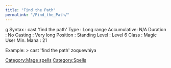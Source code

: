 ```yaml
---
title: "Find the Path"
permalink: "/Find_the_Path/"
---
```


<nowiki>g Syntax : cast 'find the path' Type : Long range Accumulative:
N/A Duration : No Casting : Very long Position : Standing Level : Level
6 Class : Magic User Min. Mana : 21

</pre>

Example: \> cast 'find the path' zoquewhiya

[Category:Mage spells](Category:Mage_spells "wikilink")
[Category:Spells](Category:Spells "wikilink")